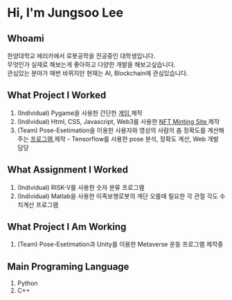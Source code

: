# Hi, I'm Jungsoo Lee

## Whoami
한양대학교 에리카에서 로봇공학을 전공중인 대학생입니다. <br>
무엇인가 실제로 해보는게 좋아하고 다양한 개발을 해보고싶습니다. <br>
관심있는 분야가 매번 바뀌지만 현재는 AI, Blockchain에 관심있습니다.

## What Project I Worked
1. (Individual) Pygame을 사용한 간단한 <a href="https://github.com/LPIGEON/Small-Hell"> 게임 </a> 제작 <br>
2. (Individual) Html, CSS, Javascript, Web3를 사용한 <a href="https://metagirlsminting.netlify.app/"> NFT Minting Site </a> 제작 <br>
3. (Team) Pose-Esetimation을 이용한 사용자와 영상의 사람의 춤 정확도를 계산해주는 <a href="https://www.youtube.com/watch?v=2MG2UBXA9t8&lc=UgxvI0OJWcPJLxfUfSJ4AaABAg"> 프로그램 </a> 제작 - Tensorflow를 사용한 pose 분석, 정확도 계산, Web 개발 담당

## What Assignment I Worked
1. (Individual) RISK-V를 사용한 숫자 분류 프로그램 <br>
2. (Individual) Matlab을 사용한 이족보행로봇의 계단 오를때 필요한 각 관절 각도 수치계산 프로그램

## What Project I Am Working
1. (Team) Pose-Esetimation과 Unity를 이용한 Metaverse 운동 프로그램 제작중

## Main Programing Language 
1. Python
2. C++
